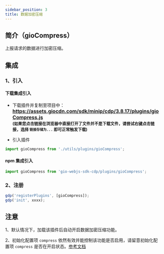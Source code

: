 ```yaml
---
sidebar_position: 3
title: 数据加密压缩
---
```


## 简介（gioCompress）

上报请求的数据进行加密压缩。

## 集成

### 1、引入

#### 下载集成引入

- 下载插件并复制至项目中：
  **<font size="3"><https://assets.giocdn.com/sdk/minip/cdp/3.8.17/plugins/gioCompress.js></font>**<br/>
  **<font size="2">(如果您点击链接在浏览器中直接打开了文件并不是下载文件，请尝试右键点击链接，选择 `链接存储为...` 即可正常触发下载)</font>**

- 引入插件

```js
import gioCompress from './utils/plugins/gioCompress';
```

#### npm 集成引入

```js
import gioCompress from 'gio-webjs-sdk-cdp/plugins/gioCompress';
```

### 2、注册

```js
gdp('registerPlugins', [gioCompress]);
gdp('init', xxxx);
```

## 注意

1、默认情况下，加载该插件后自动开启数据加密压缩功能。

2、初始化配置项 `compress` 依然有效并能控制该功能是否启用，请留意初始化配置项 `compress` 是否在开启状态。[参考文档](/docs/miniprogram/3.8/initSettings#compress)
